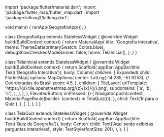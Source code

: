 import 'package:flutter/material.dart';
import 'package:flutter_map/flutter_map.dart';
import 'package:latlong2/latlong.dart';

void main() {
  runApp(GeografiaApp());
}

class GeografiaApp extends StatelessWidget {
  @override
  Widget build(BuildContext context) {
    return MaterialApp(
      title: 'Geografia Interativa',
      theme: ThemeData(primarySwatch: Colors.blue),
      debugShowCheckedModeBanner: false,
      home: TelaInicial(),
    );
  }
}

class TelaInicial extends StatelessWidget {
  @override
  Widget build(BuildContext context) {
    return Scaffold(
      appBar: AppBar(title: Text('Geografia Interativa')),
      body: Column(
        children: [
          Expanded(
            child: FlutterMap(
              options: MapOptions(
                center: LatLng(-14.235, -51.9253), // Coordenadas do Brasil
                zoom: 4.5,
              ),
              children: [
                TileLayer(
                  urlTemplate: 'https://{s}.tile.openstreetmap.org/{z}/{x}/{y}.png',
                  subdomains: ['a', 'b', 'c'],
                ),
              ],
            ),
          ),
          ElevatedButton(
            onPressed: () {
              Navigator.push(context, MaterialPageRoute(builder: (context) => TelaQuiz()));
            },
            child: Text('Ir para o Quiz'),
          ),
        ],
      ),
    );
  }
}

class TelaQuiz extends StatelessWidget {
  @override
  Widget build(BuildContext context) {
    return Scaffold(
      appBar: AppBar(title: Text('Quiz de Geografia')),
      body: Center(
        child: Text('Aqui serão exibidas perguntas interativas!', style: TextStyle(fontSize: 20)),
      ),
    );
  }
}

